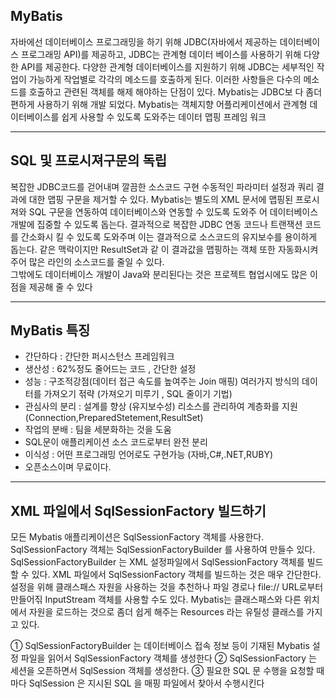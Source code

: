 ## MyBatis

자바에선 데이터베이스 프로그래밍을 하기 위해 JDBC(자바에서 제공하는 데이터베이스 프로그래밍 API)를 제공하고, JDBC는 관계형 데이터 베이스를 사용하기 위해 다양한 API를 제공한다. 
다양한 관계형 데이터베이스를 지원하기 위해 JDBC는 세부적인 작업이 가능하게 작업별로 각각의 메소드를 호출하게 된다. 이러한 사항들은 다수의 메소드를 호출하고 관련된 객체를 해제 해야하는 단점이 있다. Mybatis는 JDBC보 다 좀더 편하게 사용하기 위해 개발 되었다. 
Mybatis는 객체지향 어플리케이션에서 관계형 데이터베이스를 쉽게 사용할 수 있도록 도와주는 데이터 맵핑 프레임 워크

---

## SQL 및 프로시져구문의 독립 

복잡한 JDBC코드를 걷어내며 깔끔한 소스코드 구현
수동적인 파라미터 설정과 쿼리 결과에 대한 맵핑 구문을 제거할 수 있다. 
Mybatis는 별도의 XML 문서에 맵핑된 프로시져와 SQL 구문을 연동하여 데이터베이스와 연동할 수 있도록 도와주 어 데이터베이스 개발에 집중할 수 있도록 돕는다. 결과적으로 복잡한 JDBC 연동 코드나 트랜잭션 코드를 간소화시 킬 수 있도록 도와주며 이는 결과적으로 소스코드의 유지보수를 용이하게 돕는다. 같은 맥락이지만 ResultSet과 같 이 결과값을 맵핑하는 객체 또한 자동화시켜주어 많은 라인의 소스코드를 줄일 수 있다.  
그밖에도 데이터베이스 개발이 Java와 분리된다는 것은 프로젝트 협업시에도 많은 이점을 제공해 줄 수 있다

---

## MyBatis 특징

 - 간단하다 : 간단한 퍼시스턴스 프레임워크 
 - 생산성 : 62%정도 줄어드는 코드 , 간단한 설정 
 - 성능 : 구조적강점(데이터 접근 속도를 높여주는 Join 매핑) 
        여러가지 방식의 데이터를 가져오기 젂략 (가져오기 미루기 , SQL 줄이기 기법) 
 - 관심사의 분리 : 설계를 향상 (유지보수성) 
               리소스를 관리하여 계층화를 지원(Connection,PreparedStetement,ResultSet) 
 - 작업의 분배 : 팀을 세분화하는 것을 도움 
 - SQL문이 애플리케이션 소스 코드로부터 완전 분리 
 - 이식성 : 어떤 프로그래밍 언어로도 구현가능 (자바,C#,.NET,RUBY) 
 - 오픈소스이며 무료이다. 

---

## XML 파일에서 SqlSessionFactory 빌드하기 

모든 Mybatis 애플리케이션은 SqlSessionFactory 객체를 사용한다. SqlSessionFactory 객체는 SqlSessionFactoryBuilder 를 사용하여 만들수 있다. SqlSessionFactoryBuilder 는 XML 설정파일에서 SqlSessionFactory 객체를 빌드할 수 있다. 
XML 파일에서 SqlSessionFactory 객체를 빌드하는 것은 매우 간단한다. 설정을 위해 클래스패스 자원을 사용하는 것을 추천하나 파일 경로나 file:// URL로부터 만들어짂 InputStream 객체를 사용할 수도 있다. Mybatis는 클래스패스와 다른 위치에서 자원을 로드하는 것으로 좀더 쉽게 해주는 Resources 라는 유틸성 클래스를 가지고 있다. 

 ① SqlSessionFactoryBuilder 는 데이터베이스 접속 정보 등이 기재된 Mybatis 설정 파일을 읽어서 SqlSessionFactory 객체를 생성한다 
② SqlSessionFactory 는 세션을 오픈하면서 SqlSession 객체를 생성한다. 
③ 필요한 SQL 문 수행을 요청할 때마다 SqlSession 은 지시된 SQL 을 매핑 파일에서 찾아서 수행시킨다